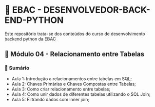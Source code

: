 # 📌 EBAC - DESENVOLVEDOR-BACK-END-PYTHON 
Este repositório trata-se dos conteúdos do curso de desenvolvimento backend python da EBAC

## 📝 Módulo 04 - Relacionamento entre Tabelas
### 📎 Sumário
- Aula 1: Introdução a relacionamentos entre tabelas em SQL;
- Aula 2: Chaves Primárias e Chaves Compostas entre Tabelas;
- Aula 3: Como criar relacionamento entre tabelas;
- Aula 4: Como unir dados de diferentes tabelas utilizando o SQL Join;
- Aula 5: Filtrando dados com inner join;